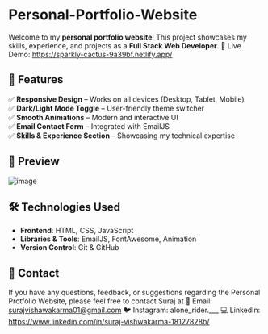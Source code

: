# Personal-Portfolio-Website
Welcome to my **personal portfolio website**! This project showcases my skills, experience, and projects as a **Full Stack Web Developer**. 
🚀 Live Demo: https://sparkly-cactus-9a39bf.netlify.app/

## 🌟 Features  
✅ **Responsive Design** – Works on all devices (Desktop, Tablet, Mobile)  
✅ **Dark/Light Mode Toggle** – User-friendly theme switcher  
✅ **Smooth Animations** – Modern and interactive UI  
✅ **Email Contact Form** – Integrated with EmailJS  
✅ **Skills & Experience Section** – Showcasing my technical expertise  

## 🌟 Preview
![image](https://github.com/user-attachments/assets/bbfdc325-e5ab-4fe6-bc99-bc4667c71f00)

## 🛠️ Technologies Used  
- **Frontend**: HTML, CSS, JavaScript 
- **Libraries & Tools**: EmailJS, FontAwesome, Animation
- **Version Control**: Git & GitHub

## 📩 Contact
If you have any questions, feedback, or suggestions regarding the Personal Protfolio Website, please feel free to contact Suraj at
📧 Email: surajvishawakarma01@gmail.com
🐦 Instagram: alone_rider.___
💻 LinkedIn: https://www.linkedin.com/in/suraj-vishwakarma-18127828b/



